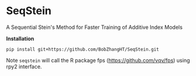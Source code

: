 # SeqStein
A Sequential Stein's Method for Faster Training of Additive Index Models 

**Installation**

```
pip install git+https://github.com/BobZhangHT/SeqStein.git
```

Note `seqstein` will call the R package fps (https://github.com/vqv/fps) using rpy2 interface.
